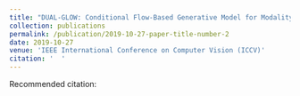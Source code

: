 ```yaml
---
title: "DUAL-GLOW: Conditional Flow-Based Generative Model for Modality Transfer"
collection: publications
permalink: /publication/2019-10-27-paper-title-number-2
date: 2019-10-27
venue: 'IEEE International Conference on Computer Vision (ICCV)'
citation: '  '
---
```

Recommended citation:   